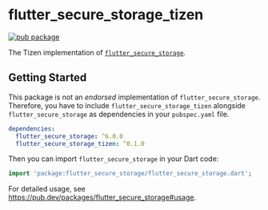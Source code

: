 # flutter_secure_storage_tizen

[![pub package](https://img.shields.io/pub/v/flutter_secure_storage_tizen.svg)](https://pub.dev/packages/flutter_secure_storage_tizen)

The Tizen implementation of [`flutter_secure_storage`](https://github.com/mogol/flutter_secure_storage).

## Getting Started

This package is not an _endorsed_ implementation of `flutter_secure_storage`. Therefore, you have to include `flutter_secure_storage_tizen` alongside `flutter_secure_storage` as dependencies in your `pubspec.yaml` file.

```yaml
dependencies:
  flutter_secure_storage: ^6.0.0
  flutter_secure_storage_tizen: ^0.1.0
```

Then you can import `flutter_secure_storage` in your Dart code:

```dart
import 'package:flutter_secure_storage/flutter_secure_storage.dart';
```

For detailed usage, see https://pub.dev/packages/flutter_secure_storage#usage.

